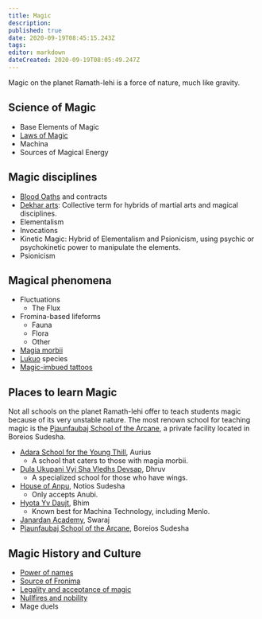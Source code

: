 ```yaml
---
title: Magic
description: 
published: true
date: 2020-09-19T08:45:15.243Z
tags: 
editor: markdown
dateCreated: 2020-09-19T08:05:49.247Z
---
```


Magic on the planet Ramath-lehi is a force of nature, much like gravity. 

## Science of Magic

- Base Elements of Magic
- [Laws of Magic](/magic/laws-of-magic)
- Machina
- Sources of Magical Energy

## Magic disciplines

- [Blood Oaths](/culture/customs-traditions#blood-oaths) and contracts
- [Dekhar arts](/magic/dekhar-arts): Collective term for hybrids of martial arts and magical disciplines.
- Elementalism
- Invocations
- Kinetic Magic: Hybrid of Elementalism and Psionicism, using psychic or psychokinetic power to manipulate the elements.
- Psionicism

## Magical phenomena

- Fluctuations
	- The Flux
- Fromina-based lifeforms
	- Fauna
	- Flora
	- Other
- [Magia morbii](/diseases#magia-morbii)
- [Lukuo](/species/lukuo) species
- [Magic-imbued tattoos](/culture/customs-traditions#magic-imbued-tattoos)

## Places to learn Magic

Not all schools on the planet Ramath-lehi offer to teach students magic because of its very unstable nature. The most renown school for teaching magic is the [Pjaunfaubaj School of the Arcane](/schools/pjaunfaubaj-school-of-the-arcane), a private facility located in Boreios Sudesha.

- [Adara School for the Young Thill](/schools/adara-school-for-the-young-thill), Aurius
	- A school that caters to those with magia morbii.
- [Dula Ukupani Vyj Sha Vledhs Devsap](/schools/dula-ukupani-vyj-sha-vledhs-devsap), Dhruv
	- A specialized school for those who have wings.
- [House of Anpu](/schools/house-of-anpu), Notios Sudesha
	- Only accepts Anubi.
- [Hyota Yv Daujt](/schools/hyota-yv-daujt), Bhim
	- Known best for Machina Technology, including Menlo.
- [Janardan Academy](/schools/janardan-academy), Swaraj
- [Pjaunfaubaj School of the Arcane](/schools/pjaunfaubaj-school-of-the-arcane), Boreios Sudesha

## Magic History and Culture

- [Power of names](/culture/superstitions#the-power-of-names)
- [Source of Fronima](/culture/superstitions#the-source-of-fronima)
- [Legality and acceptance of magic](/culture/social-faux-pas-taboos#legality-and-acceptance-of-magic)
- [Nullfires and nobility](/culture/social-faux-pas-taboos#nullfires-and-nobility)
- Mage duels